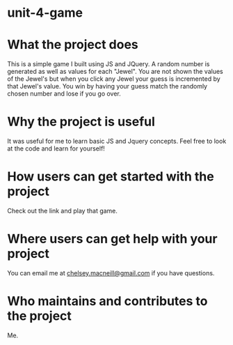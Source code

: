 # unit-4-game

# What the project does
  This is a simple game I built using JS and JQuery. A random number is generated as well as values for each "Jewel". You are not shown the values of the Jewel's but when you click any Jewel your guess is incremented by that Jewel's value. You win by having your guess match the randomly chosen number and lose if you go over. 
# Why the project is useful
  It was useful for me to learn basic JS and Jquery concepts. Feel free to look at the code and learn for yourself!
# How users can get started with the project
  Check out the link and play that game. 
# Where users can get help with your project
  You can email me at chelsey.macneill@gmail.com if you have questions. 
# Who maintains and contributes to the project
  Me. 
